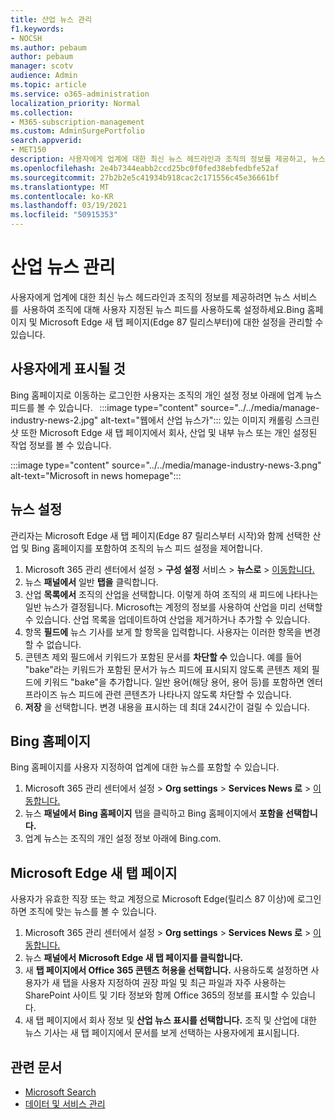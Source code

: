 ```yaml
---
title: 산업 뉴스 관리
f1.keywords:
- NOCSH
ms.author: pebaum
author: pebaum
manager: scotv
audience: Admin
ms.topic: article
ms.service: o365-administration
localization_priority: Normal
ms.collection:
- M365-subscription-management
ms.custom: AdminSurgePortfolio
search.appverid:
- MET150
description: 사용자에게 업계에 대한 최신 뉴스 헤드라인과 조직의 정보를 제공하고, 뉴스 서비스를 사용하여 조직에 대해 사용자 지정된 뉴스 피드를 사용하도록 설정할 수 있습니다.
ms.openlocfilehash: 2e4b7344eabb2ccd25bc0f0fed38ebfedbfe52af
ms.sourcegitcommit: 27b2b2e5c41934b918cac2c171556c45e36661bf
ms.translationtype: MT
ms.contentlocale: ko-KR
ms.lasthandoff: 03/19/2021
ms.locfileid: "50915353"
---
```

# <a name="manage-industry-news"></a>산업 뉴스 관리

사용자에게 업계에 대한 최신 뉴스 헤드라인과 조직의 정보를 제공하려면 뉴스 서비스를 [](https://admin.microsoft.com/adminportal/home?#/Settings/Services/:/Settings/L1/BingNews) 사용하여 조직에 대해 사용자 지정된 뉴스 피드를 사용하도록 설정하세요.Bing 홈페이지 및 Microsoft Edge 새 탭 페이지(Edge 87 릴리스부터)에 대한 설정을 관리할 수 있습니다.

## <a name="what-your-users-will-see"></a>사용자에게 표시될 것
 
Bing 홈페이지로 이동하는 로그인한 사용자는 조직의 개인 설정 정보 아래에 업계 뉴스 피드를 볼 수 있습니다.   
 :::image type="content" source="../../media/manage-industry-news-2.jpg" alt-text="웹에서 산업 뉴스가"::: 있는 이미지 캐롤링 스크린샷
또한 Microsoft Edge 새 탭 페이지에서 회사, 산업 및 내부 뉴스 또는 개인 설정된 작업 정보를 볼 수 있습니다. 

:::image type="content" source="../../media/manage-industry-news-3.png" alt-text="Microsoft in news homepage":::

## <a name="news-settings"></a>뉴스 설정

관리자는 Microsoft Edge 새 탭 페이지(Edge 87 릴리스부터 시작)와 함께 선택한 산업 및 Bing 홈페이지를 포함하여 조직의 뉴스 피드 설정을 제어합니다.

1. Microsoft 365 관리 센터에서 설정  >  **구성 설정** 서비스  >  **뉴스로**  >  [이동합니다.](https://admin.microsoft.com/adminportal/home?#/Settings/Services/:/Settings/L1/BingNews)
2. 뉴스 **패널에서** 일반 **탭을** 클릭합니다.
3. 산업 **목록에서** 조직의 산업을 선택합니다. 이렇게 하여 조직의 새 피드에 나타나는 일반 뉴스가 결정됩니다. Microsoft는 계정의 정보를 사용하여 산업을 미리 선택할 수 있습니다. 산업 목록을 업데이트하여 산업을 제거하거나 추가할 수 있습니다.
4. 항목 **필드에** 뉴스 기사를 보게 할 항목을 입력합니다. 사용자는 이러한 항목을 변경할 수 없습니다.
5. 콘텐츠 제외 필드에서 키워드가 포함된 문서를 **차단할 수** 있습니다.  예를 들어 "bake"라는 키워드가 포함된 문서가 뉴스 피드에 표시되지 않도록 콘텐츠 제외 필드에 키워드 "bake"을 추가합니다. 일반 용어(해당 용어, 용어 등)를 포함하면 엔터프라이즈 뉴스 피드에 관련 콘텐츠가 나타나지 않도록 차단할 수 있습니다.
6. **저장** 을 선택합니다. 변경 내용을 표시하는 데 최대 24시간이 걸릴 수 있습니다.

## <a name="bing-homepage"></a>Bing 홈페이지

Bing 홈페이지를 사용자 지정하여 업계에 대한 뉴스를 포함할 수 있습니다. 

1. Microsoft 365 관리 센터에서 설정  >  **Org settings**  >  **Services News 로**  >  [이동합니다.](https://admin.microsoft.com/adminportal/home?#/Settings/Services/:/Settings/L1/BingNews) 
2. 뉴스 **패널에서** **Bing 홈페이지** 탭을 클릭하고 Bing 홈페이지에서 **포함을 선택합니다.**
3. 업계 뉴스는 조직의 개인 설정 정보 아래에 Bing.com.

## <a name="microsoft-edge-new-tab-page"></a>Microsoft Edge 새 탭 페이지 
사용자가 유효한 직장 또는 학교 계정으로 Microsoft Edge(릴리스 87 이상)에 로그인하면 조직에 맞는 뉴스를 볼 수 있습니다.

1. Microsoft 365 관리 센터에서 설정  >  **Org settings**  >  **Services News 로**  >  [이동합니다.](https://admin.microsoft.com/adminportal/home?#/Settings/Services/:/Settings/L1/BingNews)
2. 뉴스 **패널에서** **Microsoft Edge 새 탭 페이지를 클릭합니다.**
3. 새 **탭 페이지에서 Office 365 콘텐츠 허용을 선택합니다.** 사용하도록 설정하면 사용자가 새 탭을 사용자 지정하여 권장 파일 및 최근 파일과 자주 사용하는 SharePoint 사이트 및 기타 정보와 함께 Office 365의 정보를 표시할 수 있습니다.
4. 새 탭 페이지에서 회사 정보 및 **산업 뉴스 표시를 선택합니다.** 조직 및 산업에 대한 뉴스 기사는 새 탭 페이지에서 문서를 보게 선택하는 사용자에게 표시됩니다.

## <a name="related-articles"></a>관련 문서

- [Microsoft Search](/microsoftsearch/)
- [데이터 및 서비스 관리](./index.yml)